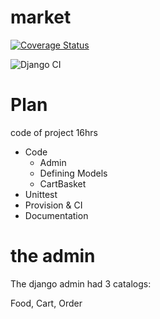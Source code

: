 # market

[![Coverage Status](https://coveralls.io/repos/github/zodman/market/badge.svg?branch=master)](https://coveralls.io/github/zodman/market?branch=master)

![Django CI](https://github.com/zodman/market/workflows/Django%20CI/badge.svg?branch=master)


# Plan

code of project 16hrs

* Code
    * Admin
    * Defining Models
    * CartBasket
* Unittest
* Provision & CI
* Documentation


# the admin

The django admin had 3 catalogs:

Food, Cart, Order

